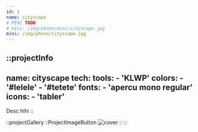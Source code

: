 ```yaml
---
id: 1
name: cityscape
# MINI TODO
# mini: /img/phone/mini/cityscape.jpg
mini: /img/phone/cityscape.jpg
---
```


::projectInfo
---
name: cityscape
tech: 
    tools:
      - 'KLWP'
    colors:
      - '#lelele'
      - '#tetete'
    fonts:
      - 'apercu mono regular'
    icons:
      - 'tabler'
---
Desc hihi
::

::projectGallery
  ::ProjectImageButton
    ![cover](/img/phone/cityscape.jpg)
  :: 
::

<!-- 
::projectFeatures
- Authentication with JWT token
- Custom notification & alert
- Interface customization
- Wikipedia API for search and data
- User search and library compare
:: -->
